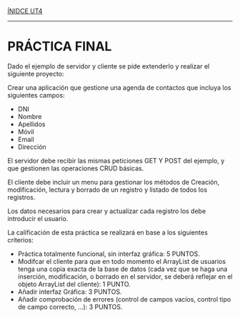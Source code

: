 <a href="INDICE.md">ÍNIDCE UT4</a>
<hr>


# PRÁCTICA FINAL
Dado el ejemplo de servidor y cliente se pide extenderlo y realizar el siguiente proyecto:

Crear una aplicación que gestione una agenda de contactos que incluya los siguientes campos:

* DNI
* Nombre
* Apellidos
* Móvil
* Email
* Dirección

El servidor debe recibir las mismas peticiones GET Y POST del ejemplo, y que gestionen las operaciones CRUD básicas. 

El cliente debe incluir un menu para gestionar los métodos de Creación, modificación, lectura y borrado de un registro y listado de todos los registros.

Los datos necesarios para crear y actualizar cada registro los debe introducir el usuario.

La calificación de esta práctica se realizará en base a los siguientes criterios:

* Práctica totalmente funcional, sin interfaz gráfica: 5 PUNTOS.
* Modifcar el cliente para que en todo momento el ArrayList de usuarios tenga una copia exacta de la base de datos (cada vez que se haga una inserción, modificación, o borrado en el servidor, se deberá reflejar en el objeto ArrayList del cliente): 1 PUNTO.
* Añadir interfaz Gráfica: 3 PUNTOS.
* Añadir comprobación de errores (control de campos vacíos, control tipo de campo correcto, ...): 3 PUNTOS.




